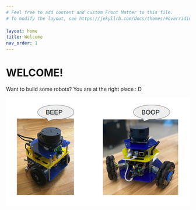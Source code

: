 ```yaml
---
# Feel free to add content and custom Front Matter to this file.
# To modify the layout, see https://jekyllrb.com/docs/themes/#overriding-theme-defaults

layout: home
title: Welcome
nav_order: 1
---
```


# WELCOME! 

Want to build some robots? You are at the right place : D

<a class="image-link" href="/assets/images/welcome_bots.png">
  <img src="/assets/images/welcome_bots.png" alt="Image Description">
</a>
